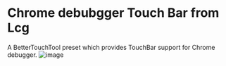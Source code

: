 # Chrome debubgger Touch Bar from Lcg
A BetterTouchTool preset which provides TouchBar support for Chrome debugger.
![image](https://github.com/luchenguang/ChromeDebuggerTouchBar-BTT/screenshots/ChromeDebugger-TouchBar.png)
